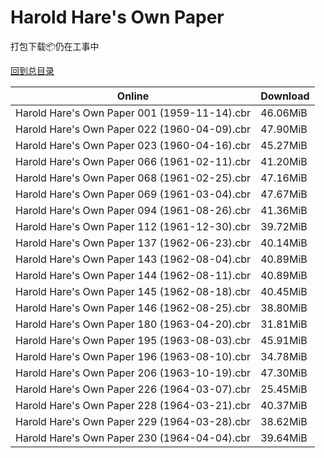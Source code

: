 # Harold Hare's Own Paper

打包下载📦仍在工事中

[回到总目录](/Catalogs.md)







Online | Download
--- | ---
Harold Hare's Own Paper 001 (1959-11-14).cbr | 46.06MiB
Harold Hare's Own Paper 022 (1960-04-09).cbr | 47.90MiB
Harold Hare's Own Paper 023 (1960-04-16).cbr | 45.27MiB
Harold Hare's Own Paper 066 (1961-02-11).cbr | 41.20MiB
Harold Hare's Own Paper 068 (1961-02-25).cbr | 47.16MiB
Harold Hare's Own Paper 069 (1961-03-04).cbr | 47.67MiB
Harold Hare's Own Paper 094 (1961-08-26).cbr | 41.36MiB
Harold Hare's Own Paper 112 (1961-12-30).cbr | 39.72MiB
Harold Hare's Own Paper 137 (1962-06-23).cbr | 40.14MiB
Harold Hare's Own Paper 143 (1962-08-04).cbr | 40.89MiB
Harold Hare's Own Paper 144 (1962-08-11).cbr | 40.89MiB
Harold Hare's Own Paper 145 (1962-08-18).cbr | 40.45MiB
Harold Hare's Own Paper 146 (1962-08-25).cbr | 38.80MiB
Harold Hare's Own Paper 180 (1963-04-20).cbr | 31.81MiB
Harold Hare's Own Paper 195 (1963-08-03).cbr | 45.91MiB
Harold Hare's Own Paper 196 (1963-08-10).cbr | 34.78MiB
Harold Hare's Own Paper 206 (1963-10-19).cbr | 47.30MiB
Harold Hare's Own Paper 226 (1964-03-07).cbr | 25.45MiB
Harold Hare's Own Paper 228 (1964-03-21).cbr | 40.37MiB
Harold Hare's Own Paper 229 (1964-03-28).cbr | 38.62MiB
Harold Hare's Own Paper 230 (1964-04-04).cbr | 39.64MiB